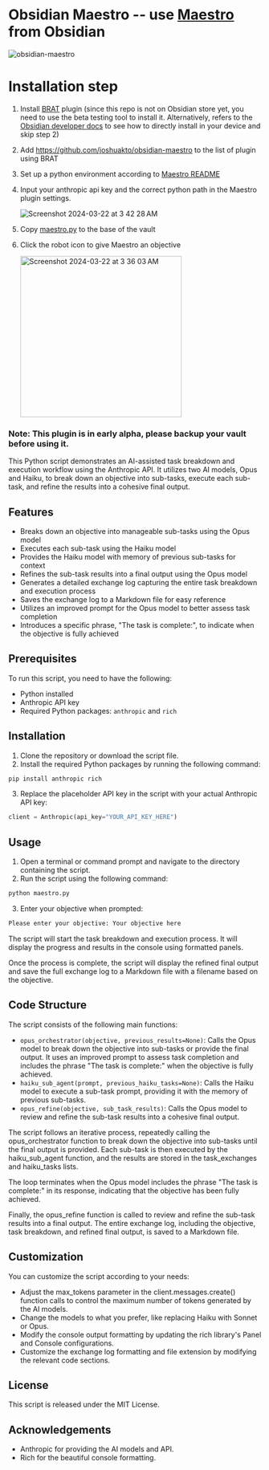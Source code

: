 # Obsidian Maestro -- use [Maestro](https://github.com/Doriandarko/maestro) from Obsidian
![obsidian-maestro](https://github.com/joshuakto/obsidian-maestro/assets/34743132/80e57e61-cf2a-4182-b35d-98f8d3a24789)


# Installation step
1. Install [BRAT](https://obsidian.md/plugins?id=obsidian42-brat) plugin (since this repo is not on Obsidian store yet, you need to use the beta testing tool to install it. Alternatively, refers to the [Obsidian developer docs](https://docs.obsidian.md/Plugins/Getting+started/Build+a+plugin) to see how to directly install in your device and skip step 2)

2. Add https://github.com/joshuakto/obsidian-maestro to the list of plugin using BRAT
3. Set up a python environment according to [Maestro README](https://github.com/Doriandarko/maestro)
4. Input your anthropic api key and the correct python path in the Maestro plugin settings.

	![Screenshot 2024-03-22 at 3 42 28 AM](https://github.com/joshuakto/obsidian-maestro/assets/34743132/5fabf76f-432e-4733-8e0f-987a1a071dad)
5. Copy [maestro.py](https://raw.githubusercontent.com/joshuakto/obsidian-maestro/main/maestro.py) to the base of the vault
6. Click the robot icon to give Maestro an objective

   <img width="321" alt="Screenshot 2024-03-22 at 3 36 03 AM" src="https://github.com/joshuakto/obsidian-maestro/assets/34743132/4bab7a63-f642-46c2-a0f8-f74908b001a6">

### **Note**: This plugin is in early alpha, please backup your vault before using it.

This Python script demonstrates an AI-assisted task breakdown and execution workflow using the Anthropic API. It utilizes two AI models, Opus and Haiku, to break down an objective into sub-tasks, execute each sub-task, and refine the results into a cohesive final output.

## Features

- Breaks down an objective into manageable sub-tasks using the Opus model
- Executes each sub-task using the Haiku model
- Provides the Haiku model with memory of previous sub-tasks for context
- Refines the sub-task results into a final output using the Opus model
- Generates a detailed exchange log capturing the entire task breakdown and execution process
- Saves the exchange log to a Markdown file for easy reference
- Utilizes an improved prompt for the Opus model to better assess task completion
- Introduces a specific phrase, "The task is complete:", to indicate when the objective is fully achieved

## Prerequisites

To run this script, you need to have the following:

- Python installed
- Anthropic API key
- Required Python packages: `anthropic` and `rich`

## Installation

1. Clone the repository or download the script file.
2. Install the required Python packages by running the following command:

```bash
pip install anthropic rich
```

3. Replace the placeholder API key in the script with your actual Anthropic API key:

```python
client = Anthropic(api_key="YOUR_API_KEY_HERE")
```

## Usage

1. Open a terminal or command prompt and navigate to the directory containing the script.
2. Run the script using the following command:

```bash
python maestro.py
```

3. Enter your objective when prompted:

```bash
Please enter your objective: Your objective here
```

The script will start the task breakdown and execution process. It will display the progress and results in the console using formatted panels.

Once the process is complete, the script will display the refined final output and save the full exchange log to a Markdown file with a filename based on the objective.

## Code Structure

The script consists of the following main functions:

- `opus_orchestrator(objective, previous_results=None)`: Calls the Opus model to break down the objective into sub-tasks or provide the final output. It uses an improved prompt to assess task completion and includes the phrase "The task is complete:" when the objective is fully achieved.
- `haiku_sub_agent(prompt, previous_haiku_tasks=None)`: Calls the Haiku model to execute a sub-task prompt, providing it with the memory of previous sub-tasks.
- `opus_refine(objective, sub_task_results)`: Calls the Opus model to review and refine the sub-task results into a cohesive final output.

The script follows an iterative process, repeatedly calling the opus_orchestrator function to break down the objective into sub-tasks until the final output is provided. Each sub-task is then executed by the haiku_sub_agent function, and the results are stored in the task_exchanges and haiku_tasks lists.

The loop terminates when the Opus model includes the phrase "The task is complete:" in its response, indicating that the objective has been fully achieved.

Finally, the opus_refine function is called to review and refine the sub-task results into a final output. The entire exchange log, including the objective, task breakdown, and refined final output, is saved to a Markdown file.

## Customization

You can customize the script according to your needs:

- Adjust the max_tokens parameter in the client.messages.create() function calls to control the maximum number of tokens generated by the AI models.
- Change the models to what you prefer, like replacing Haiku with Sonnet or Opus.
- Modify the console output formatting by updating the rich library's Panel and Console configurations.
- Customize the exchange log formatting and file extension by modifying the relevant code sections.

## License

This script is released under the MIT License.

## Acknowledgements

- Anthropic for providing the AI models and API.
- Rich for the beautiful console formatting.
